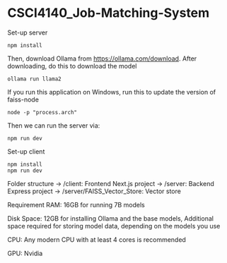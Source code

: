 # CSCI4140_Job-Matching-System
Set-up server
```
npm install
```
Then, download Ollama from https://ollama.com/download. After downloading, do this to download the model
```
ollama run llama2
```
If you run this application on Windows, run this to update the version of faiss-node
```
node -p "process.arch"
```
Then we can run the server via:
```
npm run dev
```

Set-up client
```
npm install
npm run dev
```

Folder structure
-> /client: Frontend Next.js project
-> /server: Backend Express project
-> /server/FAISS_Vector_Store: Vector store

Requirement
RAM: 16GB for running 7B models

Disk Space: 12GB for installing Ollama and the base models, Additional space required for storing model data, depending on the models you use

CPU: Any modern CPU with at least 4 cores is recommended

GPU: Nvidia